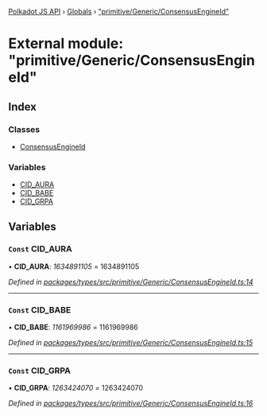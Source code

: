 [Polkadot JS API](../README.md) › [Globals](../globals.md) › ["primitive/Generic/ConsensusEngineId"](_primitive_generic_consensusengineid_.md)

# External module: "primitive/Generic/ConsensusEngineId"

## Index

### Classes

* [ConsensusEngineId](../classes/_primitive_generic_consensusengineid_.consensusengineid.md)

### Variables

* [CID_AURA](_primitive_generic_consensusengineid_.md#const-cid_aura)
* [CID_BABE](_primitive_generic_consensusengineid_.md#const-cid_babe)
* [CID_GRPA](_primitive_generic_consensusengineid_.md#const-cid_grpa)

## Variables

### `Const` CID_AURA

• **CID_AURA**: *1634891105* = 1634891105

*Defined in [packages/types/src/primitive/Generic/ConsensusEngineId.ts:14](https://github.com/polkadot-js/api/blob/1c327c60d9/packages/types/src/primitive/Generic/ConsensusEngineId.ts#L14)*

___

### `Const` CID_BABE

• **CID_BABE**: *1161969986* = 1161969986

*Defined in [packages/types/src/primitive/Generic/ConsensusEngineId.ts:15](https://github.com/polkadot-js/api/blob/1c327c60d9/packages/types/src/primitive/Generic/ConsensusEngineId.ts#L15)*

___

### `Const` CID_GRPA

• **CID_GRPA**: *1263424070* = 1263424070

*Defined in [packages/types/src/primitive/Generic/ConsensusEngineId.ts:16](https://github.com/polkadot-js/api/blob/1c327c60d9/packages/types/src/primitive/Generic/ConsensusEngineId.ts#L16)*
